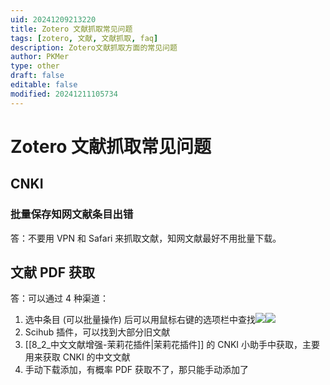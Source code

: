 ```yaml
---
uid: 20241209213220
title: Zotero 文献抓取常见问题
tags: [zotero, 文献, 文献抓取, faq]
description: Zotero文献抓取方面的常见问题
author: PKMer
type: other
draft: false
editable: false
modified: 20241211105734
---
```


# Zotero 文献抓取常见问题

## CNKI

### 批量保存知网文献条目出错

答：不要用 VPN 和 Safari 来抓取文献，知网文献最好不用批量下载。

## 文献 PDF 获取

答：可以通过 4 种渠道：

1. 选中条目 (可以批量操作) 后可以用鼠标右键的选项栏中查找![](https://cdn.pkmer.cn/images/20241209213950231.png!pkmer)![](https://cdn.pkmer.cn/images/20241209214007424.png!pkmer)
2. Scihub 插件，可以找到大部分旧文献
3. [[8_2_中文文献增强-茉莉花插件|茉莉花插件]] 的 CNKI 小助手中获取，主要用来获取 CNKI 的中文文献
4. 手动下载添加，有概率 PDF 获取不了，那只能手动添加了

